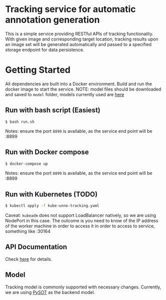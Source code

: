 # Tracking service for automatic annotation generation

This is a simple service providing RESTful APIs of tracking functionality.
With given image and corresponding target location, tracking results upon an
image set will be generated automatically and passed to a specified storage
endpoint for data persistence.

# Getting Started
All dependencies are built into a Docker environment.  Build and run the docker
image to start the service.  NOTE: model files should be downloaded and saved
to `model` folder, models currently used are
[here](https://github.com/STVIR/pysot/blob/master/MODEL_ZOO.md)

## Run with bash script (Easiest)
```
$ bash run.sh
```
Notes: ensure the port `8899` is available, as the service end point will 
be <host-ip-addres>:8899


## Run with Docker compose
```bash
$ docker-compose up
```
Notes: ensure the port `8899` is available, as the service end point will 
be <host-ip-addres>:8899

## Run with Kubernetes (TODO)
```bash
$ kubectl apply -f kube-unno-tracking.yaml
```
Caveat: `kubeadm` does not support LoadBalancer natively, so we are using 
NodePort in this case. The outcome is  you need to know of the IP address
of the worker machine in order to access it in order to access to service, 
something like <worker-ip-address>:30164

## API Documentation
Check [here](API.md) for details.

## Model
Tracking model is commonly supported with necessary changes.  Currently, we are
using [PySOT](https://github.com/STVIR/pysot) as the backend model.

